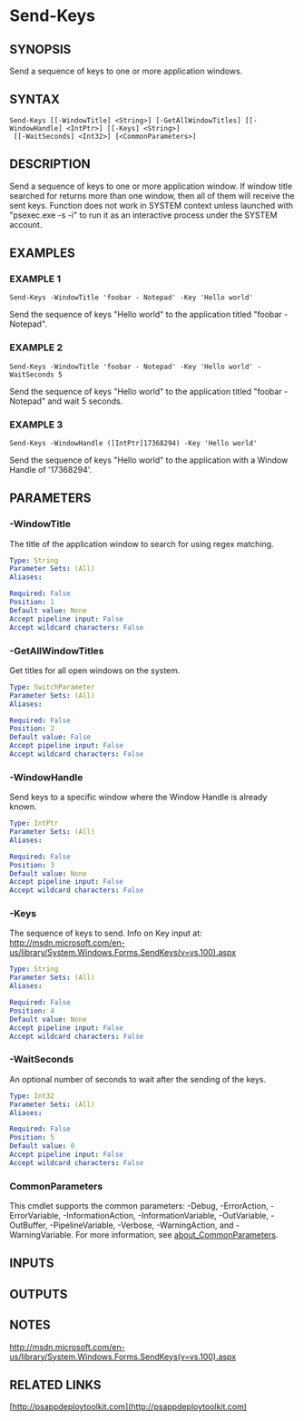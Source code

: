 ﻿---
external help file: PSAppDeployToolkit-help.xml
Module Name: PSAppDeployToolkit
online version: http://psappdeploytoolkit.com
schema: 2.0.0
---

# Send-Keys

## SYNOPSIS
Send a sequence of keys to one or more application windows.

## SYNTAX

```
Send-Keys [[-WindowTitle] <String>] [-GetAllWindowTitles] [[-WindowHandle] <IntPtr>] [[-Keys] <String>]
 [[-WaitSeconds] <Int32>] [<CommonParameters>]
```

## DESCRIPTION
Send a sequence of keys to one or more application window.
If window title searched for returns more than one window, then all of them will receive the sent keys.
Function does not work in SYSTEM context unless launched with "psexec.exe -s -i" to run it as an interactive process under the SYSTEM account.

## EXAMPLES

### EXAMPLE 1
```
Send-Keys -WindowTitle 'foobar - Notepad' -Key 'Hello world'
```

Send the sequence of keys "Hello world" to the application titled "foobar - Notepad".

### EXAMPLE 2
```
Send-Keys -WindowTitle 'foobar - Notepad' -Key 'Hello world' -WaitSeconds 5
```

Send the sequence of keys "Hello world" to the application titled "foobar - Notepad" and wait 5 seconds.

### EXAMPLE 3
```
Send-Keys -WindowHandle ([IntPtr]17368294) -Key 'Hello world'
```

Send the sequence of keys "Hello world" to the application with a Window Handle of '17368294'.

## PARAMETERS

### -WindowTitle
The title of the application window to search for using regex matching.

```yaml
Type: String
Parameter Sets: (All)
Aliases:

Required: False
Position: 1
Default value: None
Accept pipeline input: False
Accept wildcard characters: False
```

### -GetAllWindowTitles
Get titles for all open windows on the system.

```yaml
Type: SwitchParameter
Parameter Sets: (All)
Aliases:

Required: False
Position: 2
Default value: False
Accept pipeline input: False
Accept wildcard characters: False
```

### -WindowHandle
Send keys to a specific window where the Window Handle is already known.

```yaml
Type: IntPtr
Parameter Sets: (All)
Aliases:

Required: False
Position: 3
Default value: None
Accept pipeline input: False
Accept wildcard characters: False
```

### -Keys
The sequence of keys to send.
Info on Key input at: http://msdn.microsoft.com/en-us/library/System.Windows.Forms.SendKeys(v=vs.100).aspx

```yaml
Type: String
Parameter Sets: (All)
Aliases:

Required: False
Position: 4
Default value: None
Accept pipeline input: False
Accept wildcard characters: False
```

### -WaitSeconds
An optional number of seconds to wait after the sending of the keys.

```yaml
Type: Int32
Parameter Sets: (All)
Aliases:

Required: False
Position: 5
Default value: 0
Accept pipeline input: False
Accept wildcard characters: False
```

### CommonParameters
This cmdlet supports the common parameters: -Debug, -ErrorAction, -ErrorVariable, -InformationAction, -InformationVariable, -OutVariable, -OutBuffer, -PipelineVariable, -Verbose, -WarningAction, and -WarningVariable. For more information, see [about_CommonParameters](http://go.microsoft.com/fwlink/?LinkID=113216).

## INPUTS

## OUTPUTS

## NOTES
http://msdn.microsoft.com/en-us/library/System.Windows.Forms.SendKeys(v=vs.100).aspx

## RELATED LINKS

[http://psappdeploytoolkit.com](http://psappdeploytoolkit.com)

